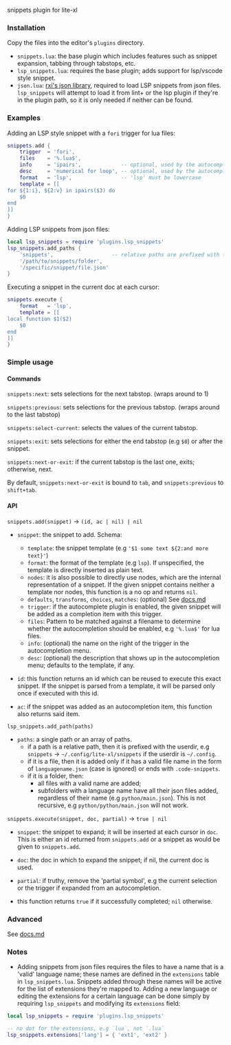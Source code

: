 snippets plugin for lite-xl


### Installation

Copy the files into the editor's `plugins` directory.

* `snippets.lua`: the base plugin which includes features such as snippet
	expansion, tabbing through tabstops, etc.
* `lsp_snippets.lua`: requires the base plugin; adds support for lsp/vscode style snippet.
* `json.lua`: [rxi's json library](https://github.com/rxi/json.lua), required to
	load LSP snippets from json files. `lsp_snippets` will attempt to load it from
	lint+ or the lsp plugin if they're in the plugin path, so it is only needed
	if neither can be found.


### Examples

Adding an LSP style snippet with a `fori` trigger for lua files:

```lua
snippets.add {
	trigger  = 'fori',
	files    = '%.lua$',
	info     = 'ipairs',             -- optional, used by the autocomple menu
	desc     = 'numerical for loop', -- optional, used by the autocomple menu
	format   = 'lsp',                -- 'lsp' must be lowercase
	template = [[
for ${1:i}, ${2:v} in ipairs($3) do
	$0
end
]]
}
```

Adding LSP snippets from json files:

```lua
local lsp_snippets = require 'plugins.lsp_snippets'
lsp_snippets.add_paths {
	'snippets',                   -- relative paths are prefixed with the userdir
	'/path/to/snippets/folder',
	'/specific/snippet/file.json'
}
```

Executing a snippet in the current doc at each cursor:

```lua
snippets.execute {
	format   = 'lsp',
	template = [[
local function $1($2)
	$0
end
]]
}
```


### Simple usage

#### Commands

`snippets:next`: sets selections for the next tabstop. (wraps around to 1)

`snippets:previous`: sets selections for the previous tabstop. (wraps around to the last tabstop)

`snippets:select-current`: selects the values of the current tabstop.

`snippets:exit`: sets selections for either the end tabstop (e.g `$0`) or after the snippet.

`snippets:next-or-exit`: if the current tabstop is the last one, exits; otherwise, next.

By default, `snippets:next-or-exit` is bound to `tab`, and `snippets:previous`
to `shift+tab`.

#### API

`snippets.add(snippet)` -> `(id, ac | nil) | nil`
* `snippet`: the snippet to add. Schema:
	* `template`: the snippet template (e.g `'$1 some text ${2:and more text}'`)
	* `format`: the format of the template (e.g `lsp`).
	  If unspecified, the template is directly inserted as plain text.
	* `nodes`: it is also possible to directly use nodes, which are the internal
	  representation of a snippet. If the given snippet contains neither a template
	  nor nodes, this function is a no op and returns `nil`.
	* `defaults`, `transforms`, `choices`, `matches`: (optional) See [docs.md](docs.md)
	* `trigger`: if the autocomplete plugin is enabled, the given snippet will
	  be added as a completion item with this trigger.
	* `files`: Pattern to be matched against a filename to determine whether the
		autocompletion should be enabled, e.g `'%.lua$'` for lua files.
	* `info`: (optional) the name on the right of the trigger in the autocompletion menu.
	* `desc`: (optional) the description that shows up in the autocompletion menu;
	  defaults to the template, if any.

* `id`: this function returns an id which can be reused to execute this exact snippet.
	If the snippet is parsed from a template, it will be parsed only once if executed
	with this id.
* `ac`: if the snippet was added as an autocompletion item, this function also returns
	said item.

`lsp_snippets.add_path(paths)`
* `paths`: a single path or an array of paths.
	* if a path is a relative path, then it is prefixed with the userdir, e.g
	`snippets` -> `~/.config/lite-xl/snippets` if the userdir is `~/.config`.
	* if it is a file, then it is added only if it has a valid file name in the
		form of `languagename.json` (case is ignored) or ends with `.code-snippets`.
	* if it is a folder, then:
		* all files with a valid name are added;
		* subfolders with a language name have all their json files added,
			regardless of their name (e.g `python/main.json`). This is not recursive,
			e.g `python/python/main.json` will not work.

`snippets.execute(snippet, doc, partial)` -> `true | nil`
* `snippet`: the snippet to expand; it will be inserted at each cursor in `doc`.
	This is either an id returned from `snippets.add` or a snippet as would be
	given to `snippets.add`.
* `doc`: the doc in which to expand the snippet; if nil, the current doc is used.
* `partial`: if truthy, remove the 'partial symbol', e.g the current selection or
	the trigger if expanded from an autocompletion.

* this function returns `true` if it successfully completed; `nil` otherwise.


### Advanced

See [docs.md](docs.md)


### Notes

* Adding snippets from json files requires the files to have a name that is a
	'valid' language name; these names are defined in the `extensions` table
	in `lsp_snippets.lua`. Snippets added through these names will be active
	for the list of extensions they're mapped to. Adding a new language or
	editing the extensions for a certain language can be done simply by requiring
	`lsp_snippets` and modifying its `extensions` field:

```lua
local lsp_snippets = require 'plugins.lsp_snippets'

-- no dot for the extensions, e.g `lua`, not `.lua`
lsp_snippets.extensions['lang'] = { 'ext1', 'ext2' }
```
